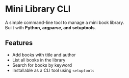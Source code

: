 #  Mini Library CLI

A simple command-line tool to manage a mini book library.  
Built with **Python, argparse, and setuptools**.


##  Features
- Add books with title and author  
- List all books in the library  
- Search for books by keyword  
- Installable as a CLI tool using `setuptools`

